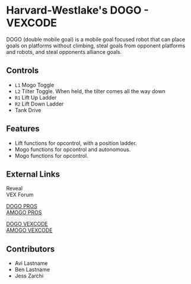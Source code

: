 # Harvard-Westlake's DOGO - VEXCODE
  
DOGO (double mobile goal) is a mobile goal focused robot that can place goals on platforms without climbing, steal goals from opponent platforms and robots, and steal opponents alliance goals. 

## Controls
- `L1` Mogo Toggle
- `L2` Tilter Toggle.  When held, the tilter comes all the way down
- `R1` Lift Up Ladder
- `R2` Lift Down Ladder
- Tank Drive

## Features
 - Lift functions for opcontrol, with a position ladder.
 - Mogo functions for opcontrol and autonomous.
 - Mogo functions for opcontrol.
 
## External Links

Reveal  
VEX Forum  

[DOGO PROS](https://github.com/Unionjackjz1/HW-DOGO-PROS/)  
[AMOGO PROS](https://github.com/Unionjackjz1/HW-AMOGO-PROS/) 

[DOGO VEXCODE](https://github.com/Unionjackjz1/HW-DOGO-VEXCODE/)    
[AMOGO VEXCODE](https://github.com/Unionjackjz1/HW-AMOGO-VEXCODE/)  

## Contributors
- Avi Lastname
- Ben Lastname
- Jess Zarchi
